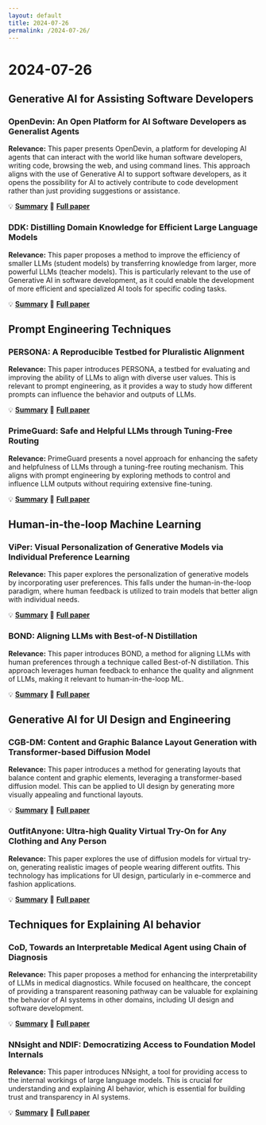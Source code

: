 ```yaml
---
layout: default
title: 2024-07-26
permalink: /2024-07-26/
---
```


# 2024-07-26

## Generative AI for Assisting Software Developers

### OpenDevin: An Open Platform for AI Software Developers as Generalist Agents

**Relevance:** This paper presents OpenDevin, a platform for developing AI agents that can interact with the world like human software developers, writing code, browsing the web, and using command lines. This approach aligns with the use of Generative AI to support software developers, as it opens the possibility for AI to actively contribute to code development rather than just providing suggestions or assistance.

💡 **[Summary](2407.16741.html)** 📄 **[Full paper](https://arxiv.org/pdf/2407.16741)**

### DDK: Distilling Domain Knowledge for Efficient Large Language Models

**Relevance:** This paper proposes a method to improve the efficiency of smaller LLMs (student models) by transferring knowledge from larger, more powerful LLMs (teacher models). This is particularly relevant to the use of Generative AI in software development, as it could enable the development of more efficient and specialized AI tools for specific coding tasks.

💡 **[Summary](2407.16154.html)** 📄 **[Full paper](https://arxiv.org/pdf/2407.16154)**

## Prompt Engineering Techniques

### PERSONA: A Reproducible Testbed for Pluralistic Alignment

**Relevance:** This paper introduces PERSONA, a testbed for evaluating and improving the ability of LLMs to align with diverse user values. This is relevant to prompt engineering, as it provides a way to study how different prompts can influence the behavior and outputs of LLMs.

💡 **[Summary](2407.17387.html)** 📄 **[Full paper](https://arxiv.org/pdf/2407.17387)**

### PrimeGuard: Safe and Helpful LLMs through Tuning-Free Routing

**Relevance:** PrimeGuard presents a novel approach for enhancing the safety and helpfulness of LLMs through a tuning-free routing mechanism. This aligns with prompt engineering by exploring methods to control and influence LLM outputs without requiring extensive fine-tuning.

💡 **[Summary](2407.16318.html)** 📄 **[Full paper](https://arxiv.org/pdf/2407.16318)**

## Human-in-the-loop Machine Learning

### ViPer: Visual Personalization of Generative Models via Individual Preference Learning

**Relevance:** This paper explores the personalization of generative models by incorporating user preferences. This falls under the human-in-the-loop paradigm, where human feedback is utilized to train models that better align with individual needs.

💡 **[Summary](2407.17365.html)** 📄 **[Full paper](https://arxiv.org/pdf/2407.17365)**

### BOND: Aligning LLMs with Best-of-N Distillation

**Relevance:** This paper introduces BOND, a method for aligning LLMs with human preferences through a technique called Best-of-N distillation. This approach leverages human feedback to enhance the quality and alignment of LLMs, making it relevant to human-in-the-loop ML.

💡 **[Summary](2407.14622.html)** 📄 **[Full paper](https://arxiv.org/pdf/2407.14622)**

## Generative AI for UI Design and Engineering

### CGB-DM: Content and Graphic Balance Layout Generation with Transformer-based Diffusion Model

**Relevance:** This paper introduces a method for generating layouts that balance content and graphic elements, leveraging a transformer-based diffusion model. This can be applied to UI design by generating more visually appealing and functional layouts.

💡 **[Summary](2407.15233.html)** 📄 **[Full paper](https://arxiv.org/pdf/2407.15233)**

### OutfitAnyone: Ultra-high Quality Virtual Try-On for Any Clothing and Any Person

**Relevance:** This paper explores the use of diffusion models for virtual try-on, generating realistic images of people wearing different outfits. This technology has implications for UI design, particularly in e-commerce and fashion applications.

💡 **[Summary](2407.16224.html)** 📄 **[Full paper](https://arxiv.org/pdf/2407.16224)**

## Techniques for Explaining AI behavior

### CoD, Towards an Interpretable Medical Agent using Chain of Diagnosis

**Relevance:** This paper proposes a method for enhancing the interpretability of LLMs in medical diagnostics. While focused on healthcare, the concept of providing a transparent reasoning pathway can be valuable for explaining the behavior of AI systems in other domains, including UI design and software development.

💡 **[Summary](2407.13301.html)** 📄 **[Full paper](https://arxiv.org/pdf/2407.13301)**

### NNsight and NDIF: Democratizing Access to Foundation Model Internals

**Relevance:** This paper introduces NNsight, a tool for providing access to the internal workings of large language models. This is crucial for understanding and explaining AI behavior, which is essential for building trust and transparency in AI systems.

💡 **[Summary](2407.14561.html)** 📄 **[Full paper](https://arxiv.org/pdf/2407.14561)**

